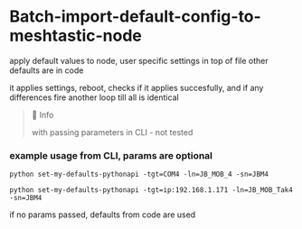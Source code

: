 # Batch-import-default-config-to-meshtastic-node
apply default values to node, 
user specific settings in top of file
other defaults are in code

it applies settings, reboot, checks if it applies succesfully, and if any differences fire another loop till all is identical


>📘 Info
>
> with passing parameters in CLI - not tested

### example usage from CLI, params are optional
```python set-my-defaults-pythonapi -tgt=COM4 -ln=JB_MOB_4 -sn=JBM4```

```python set-my-defaults-pythonapi -tgt=ip:192.168.1.171 -ln=JB_MOB_Tak4 -sn=JBM4```

if no params passed, defaults from code are used
